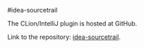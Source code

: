 #idea-sourcetrail

The CLion/IntelliJ plugin is hosted at GitHub.

Link to the repository: [idea-sourcetrail](https://github.com/CoatiSoftware/idea-sourcetrail).
